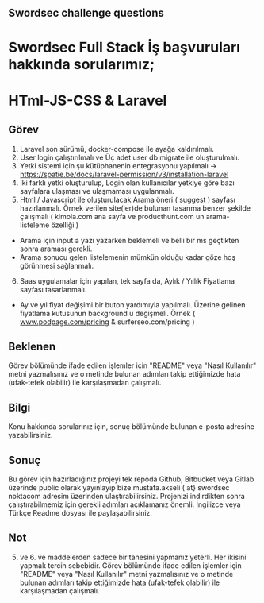 ## Swordsec challenge questions

# Swordsec Full Stack İş başvuruları hakkında sorularımız;

# HTml-JS-CSS & Laravel

## Görev
1. Laravel son sürümü, docker-compose ile ayağa kaldırılmalı.
2. User login çalıştırılmalı ve Üç adet user db migrate ile oluşturulmalı.
3. Yetki sistemi için şu kütüphanenin entegrasyonu yapılmalı -> https://spatie.be/docs/laravel-permission/v3/installation-laravel
4. İki farklı yetki oluşturulup, Login olan kullanıcılar yetkiye göre bazı sayfalara ulaşması ve ulaşmaması uygulanmalı.
5. Html / Javascript ile oluşturulacak Arama öneri ( suggest ) sayfası hazırlanmalı. Örnek verilen site(ler)de bulunan tasarıma benzer şekilde çalışmalı ( kimola.com ana sayfa ve producthunt.com un arama-listeleme özelliği )
* Arama için input a yazı yazarken beklemeli ve belli bir ms geçtikten sonra araması gerekli.
* Arama sonucu gelen listelemenin mümkün olduğu kadar göze hoş görünmesi sağlanmalı.
6.  Saas uygulamalar için yapılan, tek sayfa da, Aylık / Yıllık Fiyatlama sayfası tasarlanmalı.
* Ay ve yıl fiyat değişimi bir buton yardımıyla yapılmalı. Üzerine gelinen fiyatlama kutusunun background u değişmeli. Örnek ( www.podpage.com/pricing & surferseo.com/pricing )

## Beklenen
Görev bölümünde ifade edilen işlemler için "README" veya "Nasıl Kullanılır" metni yazmalısınız ve o metinde bulunan adımları takip ettiğimizde hata (ufak-tefek olabilir) ile karşılaşmadan çalışmalı.   

## Bilgi 
Konu hakkında sorularınız için, sonuç bölümünde bulunan e-posta adresine yazabilirsiniz.  

## Sonuç
Bu görev için hazırladığınız projeyi tek repoda Github, Bitbucket veya Gitlab üzerinde public olarak yayınlayıp bize mustafa.akseli ( at} swordsec noktacom adresim üzerinden ulaştırabilirsiniz.
Projenizi indirdikten sonra çalıştırabilmemiz için gerekli adımları açıklamanız önemli. İngilizce veya Türkçe Readme dosyası ile paylaşabilirsiniz.


## Not
5. ve 6. ve maddelerden sadece bir tanesini yapmanız yeterli. Her ikisini yapmak tercih sebebidir. Görev bölümünde ifade edilen işlemler için "README" veya "Nasıl Kullanılır" metni yazmalısınız ve o metinde bulunan adımları takip ettiğimizde hata (ufak-tefek olabilir) ile karşılaşmadan çalışmalı.
